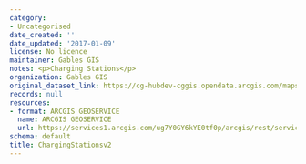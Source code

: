```yaml
---
category:
- Uncategorised
date_created: ''
date_updated: '2017-01-09'
license: No licence
maintainer: Gables GIS
notes: <p>Charging Stations</p>
organization: Gables GIS
original_dataset_link: https://cg-hubdev-cggis.opendata.arcgis.com/maps/cggis::chargingstationsv2
records: null
resources:
- format: ARCGIS GEOSERVICE
  name: ARCGIS GEOSERVICE
  url: https://services1.arcgis.com/ug7Y0GY6kYE0tf0p/arcgis/rest/services/ChargingStationsv2/FeatureServer
schema: default
title: ChargingStationsv2
---
```

